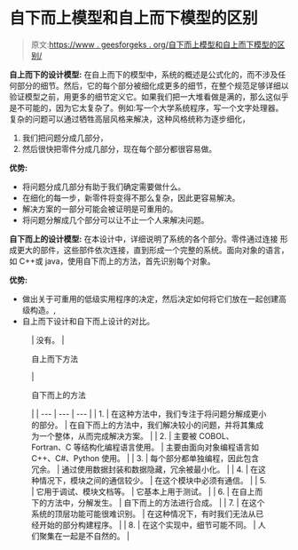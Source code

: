 # 自下而上模型和自上而下模型的区别

> 原文:[https://www . geesforgeks . org/自下而上模型和自上而下模型的区别/](https://www.geeksforgeeks.org/difference-between-bottom-up-model-and-top-down-model/)

**自上而下的设计模型:**
在自上而下的模型中，系统的概述是公式化的，而不涉及任何部分的细节。然后，它的每个部分被细化成更多的细节，在整个规范足够详细以验证模型之前，用更多的细节定义它。如果我们把一大堆看做是满的，那么这似乎是不可能的，因为它太复杂了。例如:写一个大学系统程序，写一个文字处理器。复杂的问题可以通过牺牲高层风格来解决，这种风格统称为逐步细化，

1.  我们把问题分成几部分，
2.  然后很快把零件分成几部分，现在每个部分都很容易做。

**优势:**

*   将问题分成几部分有助于我们确定需要做什么。
*   在细化的每一步，新零件将变得不那么复杂，因此更容易解决。
*   解决方案的一部分可能会被证明是可重用的。
*   将问题分解成几个部分可以让不止一个人来解决问题。

**自下而上的设计模型:**
在本设计中，详细说明了系统的各个部分。零件通过连接 形成更大的部件，这些部件依次连接，直到形成一个完整的系统。面向对象的语言，如 C++或 java，使用自下而上的方法，首先识别每个对象。

**优势:**

*   做出关于可重用的低级实用程序的决定，然后决定如何将它们放在一起创建高级构造。,
*   自上而下设计和自下而上设计的对比。

<figure class="table">

| 没有。 | 

自上而下方法

 | 

自下而上的方法

 |
| --- | --- | --- |
| 1. | 在这种方法中，我们专注于将问题分解成更小的部分。 | 在自下而上的方法中，我们解决较小的问题，并将其集成为一个整体，从而完成解决方案。 |
| 2. | 主要被 COBOL、Fortran、C 等结构化编程语言使用。 | 主要由面向对象编程语言如 C++、C#、Python 使用。 |
| 3. | 每个部分都单独编程，因此包含冗余。 | 通过使用数据封装和数据隐藏，冗余被最小化。 |
| 4. | 在这种情况下，模块之间的通信较少。 | 在这个模块中必须有通信。 |
| 5. | 它用于调试、模块文档等。 | 它基本上用于测试。 |
| 6. | 在自上而下的方法中，分解发生。 | 自下而上的方法进行合成。 |
| 7. | 在这个系统的顶层功能可能很难识别。 | 在这种情况下，有时我们无法从已经开始的部分构建程序。 |
| 8. | 在这个实现中，细节可能不同。 | 人们聚集在一起是不自然的。 |

</figure>